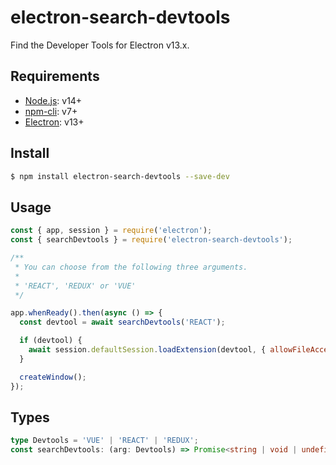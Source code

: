 # electron-search-devtools

Find the Developer Tools for Electron v13.x.

## Requirements

- [Node.js](https://nodejs.org/en/): v14+
- [npm-cli](https://github.com/npm/cli): v7+
- [Electron](https://www.electronjs.org/): v13+

## Install

```sh
$ npm install electron-search-devtools --save-dev
```

## Usage

```javascript
const { app, session } = require('electron');
const { searchDevtools } = require('electron-search-devtools');

/**
 * You can choose from the following three arguments.
 *
 * 'REACT', 'REDUX' or 'VUE'
 */

app.whenReady().then(async () => {
  const devtool = await searchDevtools('REACT');

  if (devtool) {
    await session.defaultSession.loadExtension(devtool, { allowFileAccess: true });
  }

  createWindow();
});
```

## Types

```typescript
type Devtools = 'VUE' | 'REACT' | 'REDUX';
const searchDevtools: (arg: Devtools) => Promise<string | void | undefined>;
```

